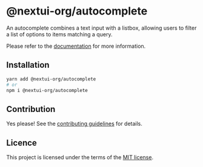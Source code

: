 # @nextui-org/autocomplete

An autocomplete combines a text input with a listbox, allowing users to filter a list of options to items matching a query.

Please refer to the [documentation](https://nextui.org/docs/components/autocomplete) for more information.

## Installation

```sh
yarn add @nextui-org/autocomplete
# or
npm i @nextui-org/autocomplete
```

## Contribution

Yes please! See the
[contributing guidelines](https://github.com/nextui-org/nextui/blob/master/CONTRIBUTING.md)
for details.

## Licence

This project is licensed under the terms of the
[MIT license](https://github.com/nextui-org/nextui/blob/master/LICENSE).
